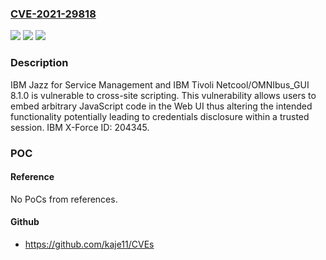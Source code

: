 ### [CVE-2021-29818](https://cve.mitre.org/cgi-bin/cvename.cgi?name=CVE-2021-29818)
![](https://img.shields.io/static/v1?label=Product&message=Tivoli%20Netcool%2FOMNIbus&color=blue)
![](https://img.shields.io/static/v1?label=Version&message=n%2Fa&color=blue)
![](https://img.shields.io/static/v1?label=Vulnerability&message=Cross-Site%20Scripting&color=brighgreen)

### Description

IBM Jazz for Service Management and IBM Tivoli Netcool/OMNIbus_GUI 8.1.0 is vulnerable to cross-site scripting. This vulnerability allows users to embed arbitrary JavaScript code in the Web UI thus altering the intended functionality potentially leading to credentials disclosure within a trusted session. IBM X-Force ID: 204345.

### POC

#### Reference
No PoCs from references.

#### Github
- https://github.com/kaje11/CVEs

